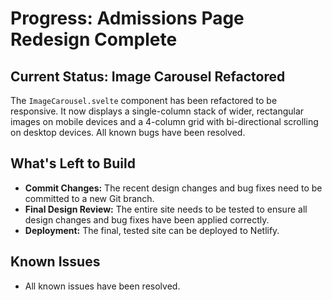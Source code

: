 # Progress: Admissions Page Redesign Complete

## Current Status: Image Carousel Refactored
The `ImageCarousel.svelte` component has been refactored to be responsive. It now displays a single-column stack of wider, rectangular images on mobile devices and a 4-column grid with bi-directional scrolling on desktop devices. All known bugs have been resolved.

## What's Left to Build
*   **Commit Changes:** The recent design changes and bug fixes need to be committed to a new Git branch.
*   **Final Design Review:** The entire site needs to be tested to ensure all design changes and bug fixes have been applied correctly.
*   **Deployment:** The final, tested site can be deployed to Netlify.

## Known Issues
*   All known issues have been resolved.
